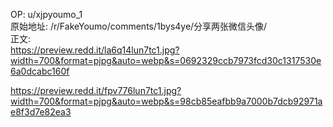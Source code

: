 
OP: u/xjpyoumo_1  
原始地址: /r/FakeYoumo/comments/1bys4ye/分享两张微信头像/  
正文:  
https://preview.redd.it/la6q14lun7tc1.jpg?width=700&format=pjpg&auto=webp&s=0692329ccb7973fcd30c1317530e6a0dcabc160f

https://preview.redd.it/fpv776lun7tc1.jpg?width=700&format=pjpg&auto=webp&s=98cb85eafbb9a7000b7dcb92971ae8f3d7e82ea3


